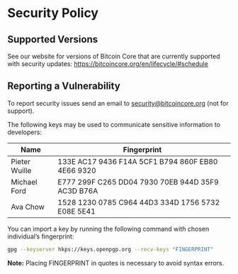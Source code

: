 # Security Policy

## Supported Versions

See our website for versions of Bitcoin Core that are currently supported with
security updates: https://bitcoincore.org/en/lifecycle/#schedule

## Reporting a Vulnerability

To report security issues send an email to security@bitcoincore.org (not for support).

The following keys may be used to communicate sensitive information to developers:

| Name          | Fingerprint                                       |
| ------------- | ------------------------------------------------- |
| Pieter Wuille | 133E AC17 9436 F14A 5CF1 B794 860F EB80 4E66 9320 |
| Michael Ford  | E777 299F C265 DD04 7930 70EB 944D 35F9 AC3D B76A |
| Ava Chow      | 1528 1230 0785 C964 44D3 334D 1756 5732 E08E 5E41 |

You can import a key by running the following command with chosen individual’s fingerprint:

```bash
gpg --keyserver hkps://keys.openpgp.org --recv-keys "FINGERPRINT"
```

**Note:**
Placing FINGERPRINT in quotes is necessary to avoid syntax errors.

